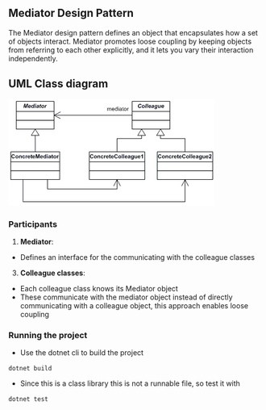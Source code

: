 ## Mediator Design Pattern

The Mediator design pattern defines an object that encapsulates how a set of objects interact. Mediator promotes loose coupling by keeping objects from referring to each other explicitly, and it lets you vary their interaction independently. 


## UML Class diagram

<img src = './mediator.png' >


### Participants

1. **Mediator**: 
* Defines an interface for the communicating with the colleague classes

3. **Colleague classes**:
* Each colleague class knows its Mediator object
* These communicate with the mediator object instead of directly communicating with a colleague object, this approach enables loose coupling

### Running the project

* Use the dotnet cli to build the project
```
dotnet build
```

* Since this is a class library this is not a runnable file, so test it with 
```
dotnet test
```

